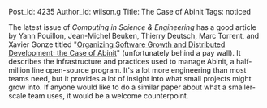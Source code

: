 Post_Id: 4235
Author_Id: wilson.g
Title: The Case of Abinit
Tags: noticed

<p>The latest issue of <em>Computing in Science &amp; Engineering</em> has a good article by Yann Pouillon, Jean-Michel Beuken, Thierry Deutsch, Marc Torrent, and Xavier Gonze titled "<a href="http://ieeexplore.ieee.org/Xplore/login.jsp?url=http%3A%2F%2Fieeexplore.ieee.org%2Fiel5%2F5992%2F5678558%2F05678567.pdf%3Farnumber%3D5678567&amp;authDecision=-203">Organizing Software Growth and Distributed Development: the Case of Abinit</a>" (unfortunately behind a pay wall).  It describes the infrastructure and practices used to manage Abinit, a half-million line open-source program.  It's a lot more engineering than most teams need, but it provides a lot of insight into what small projects might grow into.  If anyone would like to do a similar paper about what a smaller-scale team uses, it would be a welcome counterpoint.</p>
